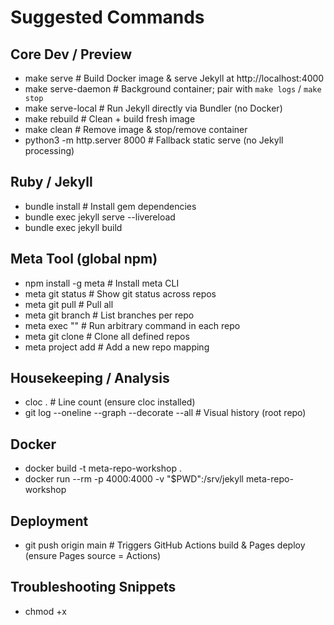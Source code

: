 # Suggested Commands
## Core Dev / Preview
- make serve            # Build Docker image & serve Jekyll at http://localhost:4000
- make serve-daemon     # Background container; pair with `make logs` / `make stop`
- make serve-local      # Run Jekyll directly via Bundler (no Docker)
- make rebuild          # Clean + build fresh image
- make clean            # Remove image & stop/remove container
- python3 -m http.server 8000  # Fallback static serve (no Jekyll processing)

## Ruby / Jekyll
- bundle install        # Install gem dependencies
- bundle exec jekyll serve --livereload
- bundle exec jekyll build

## Meta Tool (global npm)
- npm install -g meta           # Install meta CLI
- meta git status               # Show git status across repos
- meta git pull                 # Pull all
- meta git branch               # List branches per repo
- meta exec "<cmd>"             # Run arbitrary command in each repo
- meta git clone                # Clone all defined repos
- meta project add <name> <url> # Add a new repo mapping

## Housekeeping / Analysis
- cloc .                        # Line count (ensure cloc installed)
- git log --oneline --graph --decorate --all  # Visual history (root repo)

## Docker
- docker build -t meta-repo-workshop .
- docker run --rm -p 4000:4000 -v "$PWD":/srv/jekyll meta-repo-workshop

## Deployment
- git push origin main          # Triggers GitHub Actions build & Pages deploy (ensure Pages source = Actions)

## Troubleshooting Snippets
- chmod +x <script>             # Fix permission denied on scripts
- git config --global url."https://github.com/".insteadOf git@github.com:  # Switch SSH->HTTPS
- npm install -g meta            # Reinstall meta if command missing

## Verification / Quick Checks
- curl -I http://localhost:4000  # Confirm local server up (Docker/Jekyll)
- open http://localhost:4000     # macOS convenience (or xdg-open on Linux)
- ls workshop/solutions          # Inspect available solution scripts
